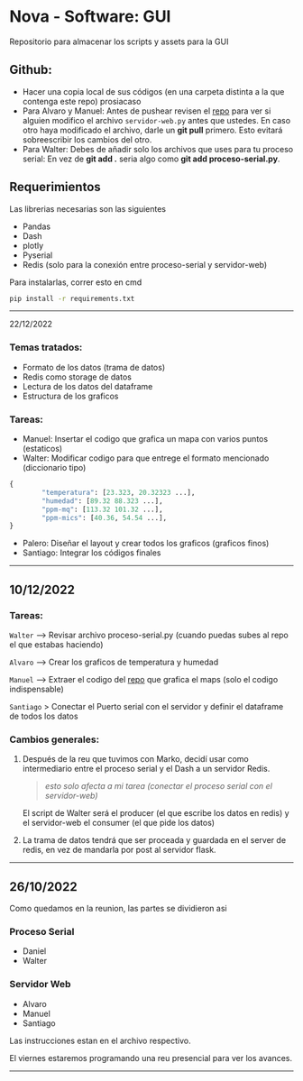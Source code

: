 # Nova - Software: GUI
Repositorio para almacenar los scripts y assets para la GUI 

## Github: 

 + Hacer una copia local de sus códigos (en una carpeta distinta a la que contenga este repo) prosiacaso
 + Para Alvaro y Manuel: Antes de pushear revisen el [repo](!https://github.com/loaspra/nova-software/edit/master/README.md) para ver si alguien modifico el archivo `servidor-web.py` antes que ustedes. En caso otro haya modificado el archivo, darle un **git pull** primero. Esto evitará sobreescribir los cambios del otro.
 + Para Walter: Debes de añadir solo los archivos que uses para tu proceso serial: En vez de  **git add .** seria algo como **git add proceso-serial.py**. 

## Requerimientos

Las librerias necesarias son las siguientes

 + Pandas
 + Dash
 + plotly
 + Pyserial
 + Redis     (solo para la conexión entre proceso-serial y servidor-web)

Para instalarlas, correr esto en cmd

```bash
pip install -r requirements.txt
```

---

22/12/2022

### Temas tratados:
 - Formato de los datos (trama de datos)
 - Redis como storage de datos
 - Lectura de los datos del dataframe
 - Estructura de los graficos

### Tareas: 
 - Manuel: Insertar el codigo que grafica un mapa con varios puntos (estaticos)
 - Walter: Modificar codigo para que entrege el formato mencionado (diccionario tipo)

```python
{
        "temperatura": [23.323, 20.32323 ...],
        "humedad": [89.32 88.323 ...],
        "ppm-mq": [113.32 101.32 ...],
        "ppm-mics": [40.36, 54.54 ...],
}
```

 - Palero: Diseñar el layout y crear todos los graficos (graficos finos)
 - Santiago: Integrar los códigos finales

---

## 10/12/2022

### Tareas:

`Walter` --> Revisar archivo proceso-serial.py (cuando puedas subes al repo el que estabas haciendo)

`Alvaro` --> Crear los graficos de temperatura y humedad

`Manuel` --> Extraer el codigo del [repo](!https://github.com/plotly/dash-sample-apps/tree/main/apps/dash-uber-rides-demo) que grafica el maps (solo el codigo indispensable)

`Santiago` > Conectar el Puerto serial con el servidor y definir el dataframe de todos los datos

### Cambios generales:

1. Después de la reu que tuvimos con Marko, decidí usar como intermediario entre el proceso serial y el Dash a un servidor Redis.

    > *esto solo afecta a mi tarea (conectar el proceso serial con el servidor-web)*

    El script de Walter será el producer (el que escribe los datos en redis) y el servidor-web el consumer (el que pide los datos)

2. La trama de datos tendrá que ser proceada y guardada en el server de redis, en vez de mandarla por post al servidor flask.


---


## 26/10/2022

Como quedamos en la reunion, las partes se dividieron asi

### Proceso Serial
 + Daniel
 + Walter

### Servidor Web
 + Alvaro
 + Manuel
 + Santiago

Las instrucciones estan en el archivo respectivo.

El viernes estaremos programando una reu presencial para ver los avances.

--- 
